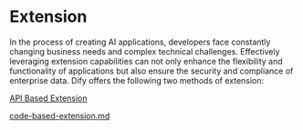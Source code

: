 # Extension

In the process of creating AI applications, developers face constantly changing business needs and complex technical challenges. Effectively leveraging extension capabilities can not only enhance the flexibility and functionality of applications but also ensure the security and compliance of enterprise data. Dify offers the following two methods of extension:

[API Based Extension](api_based_extension/ "mention")

[code-based-extension.md](code-based-extension.md "mention")
